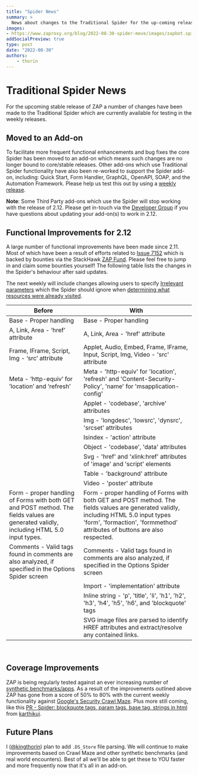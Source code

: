 ```yaml
---
title: "Spider News"
summary: >
  News about changes to the Traditional Spider for the up-coming release.
images:
- https://www.zaproxy.org/blog/2022-08-30-spider-move/images/zapbot.spider.png
addSocialPreview: true
type: post
date: "2022-08-30"
authors:
    - thorin
---
```


# Traditional Spider News

For the upcoming stable release of ZAP a number of changes have been made to the Traditional Spider which are currently available for testing in the weekly releases.

## Moved to an Add-on

To facilitate more frequent functional enhancements and bug fixes the core Spider has been moved to an add-on which means such changes are no longer bound to core/stable releases. Other add-ons which use Traditional Spider functionality have also been re-worked to support the Spider add-on, including: Quick Start, Form Handler, GraphQL, OpenAPI, SOAP, and the Automation Framework. Please help us test this out by using a [weekly release](/download/#weekly).

**Note**: Some Third Party add-ons which use the Spider will stop working with the release of 2.12. Please get in-touch via the [Developer Group](https://groups.google.com/g/zaproxy-develop) if you have questions about updating your add-on(s) to work in 2.12.

## Functional Improvements for 2.12

A large number of functional improvements have been made since 2.11. Most of which have been a result of efforts related to [Issue 7152](https://github.com/zaproxy/zaproxy/issues/7152) which is backed by bounties via the StackHawk [ZAP Fund](https://www.stackhawk.com/zap-fund/).
Please feel free to jump in and claim some bounties yourself! The following table lists the changes in the Spider's behaviour after said updates.

The next weekly will include changes allowing users to specify [Irrelevant parameters](https://github.com/zaproxy/zaproxy/pull/4398) which the Spider should ignore when [determining what resources were already visited](/docs/desktop/ui/dialogs/options/spider/#query-parameters-handling).

| Before                                                                                                                                  | With                                                                                                                                                                                                                |
|-----------------------------------------------------------------------------------------------------------------------------------------|---------------------------------------------------------------------------------------------------------------------------------------------------------------------------------------------------------------------|
| Base - Proper handling                                                                                                                  | Base - Proper handling                                                                                                                                                                                              |
| A, Link, Area - ‘href’ attribute                                                                                                        | A, Link, Area - 'href' attribute                                                                                                                                                                                    |
| Frame, IFrame, Script, Img - ‘src’ attribute                                                                                            | Applet, Audio, Embed, Frame, IFrame, Input, Script, Img, Video - 'src' attribute                                                                                                                                    |
| Meta - ‘http-equiv’ for ’location’ and ‘refresh’                                                                                        | Meta - 'http-equiv' for 'location', 'refresh' and 'Content-Security-Policy', 'name' for 'msapplication-config'                                                                                                      |
|                                                                                                                                         | Applet - 'codebase', 'archive' attributes                                                                                                                                                                           |
|                                                                                                                                         | Img - 'longdesc', 'lowsrc', 'dynsrc', 'srcset' attributes                                                                                                                                                           |
|                                                                                                                                         | Isindex - 'action' attribute                                                                                                                                                                                        |
|                                                                                                                                         | Object - 'codebase', 'data' attributes                                                                                                                                                                              |
|                                                                                                                                         | Svg - 'href' and 'xlink:href' attributes of 'image' and 'script' elements                                                                                                                                           |
|                                                                                                                                         | Table - 'background' attribute                                                                                                                                                                                      |
|                                                                                                                                         | Video - 'poster' attribute                                                                                                                                                                                          |
| Form - proper handling of Forms with both GET and POST method. The fields values are generated validly, including HTML 5.0 input types. | Form - proper handling of Forms with both GET and POST method. The fields values are generated validly, including HTML 5.0 input types 'form', 'formaction', 'formmethod' attributes of buttons are also respected. |
| Comments - Valid tags found in comments are also analyzed, if specified in the Options Spider screen                                    | Comments - Valid tags found in comments are also analyzed, if specified in the Options Spider screen                                                                                                                |
|                                                                                                                                         | Import - 'implementation' attribute                                                                                                                                                                                 |
|                                                                                                                                         | Inline string - 'p', 'title', 'li', 'h1', 'h2', 'h3', 'h4', 'h5', 'h6', and 'blockquote' tags                                                                                                                       |
|                                                                                                                                         | SVG image files are parsed to identify HREF attributes and extract/resolve any contained links.                                                                                                                     |

&nbsp;

## Coverage Improvements

ZAP is being regularly tested against an ever increasing number of [synthetic benchmarks/apps](/docs/scans/). As a result of the improvements outlined above ZAP has gone from a score of 50% to 80% with the current weekly functionality against [Google's Security Crawl Maze](/docs/scans/crawlmaze/). Plus more still coming, like this [PR - Spider: blockquote tags, param tags, base tag, strings in html](https://github.com/zaproxy/zap-extensions/pull/3975) from [karthikuj](https://github.com/karthikuj).

## Future Plans

I ([@kingthorin](https://github.com/kingthorin)) plan to add `.DS_Store` file parsing. We will continue to make improvements based on Crawl Maze and other synthetic benchmarks (and real world encounters). Best of all we'll be able to get these to YOU faster and more frequently now that it's all in an add-on.
